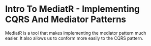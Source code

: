 # Intro To MediatR - Implementing CQRS And Mediator Patterns


MediatR is a tool that makes implementing the mediator pattern much easier. It also allows us to conform more easily to the CQRS pattern.
